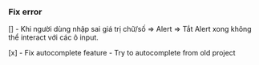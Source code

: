 ### Fix error

[] - Khi người dùng nhập sai giá trị chữ/số => Alert => Tắt Alert xong không
thể interact với các ô input.

[x] - Fix autocomplete feature - Try to autocomplete from old project
